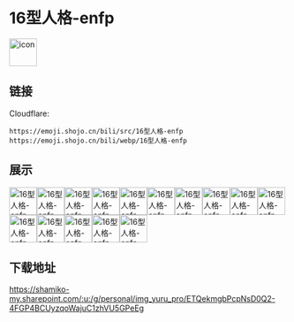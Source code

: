 # 16型人格-enfp
<img src="https://emoji.shojo.cn/bili/src/16型人格-enfp/icon.png" width="50" height="50" alt="icon">

## 链接
Cloudflare:
```
https://emoji.shojo.cn/bili/src/16型人格-enfp
https://emoji.shojo.cn/bili/webp/16型人格-enfp
```
## 展示
<img src="https://emoji.shojo.cn/bili/src/16型人格-enfp/16型人格-enfp-比心.png" width="50" height="50" alt="16型人格-enfp-比心"><img src="https://emoji.shojo.cn/bili/src/16型人格-enfp/16型人格-enfp-蹦跶.png" width="50" height="50" alt="16型人格-enfp-蹦跶"><img src="https://emoji.shojo.cn/bili/src/16型人格-enfp/16型人格-enfp-沉思.png" width="50" height="50" alt="16型人格-enfp-沉思"><img src="https://emoji.shojo.cn/bili/src/16型人格-enfp/16型人格-enfp-精力充沛.png" width="50" height="50" alt="16型人格-enfp-精力充沛"><img src="https://emoji.shojo.cn/bili/src/16型人格-enfp/16型人格-enfp-倒头就睡.png" width="50" height="50" alt="16型人格-enfp-倒头就睡"><img src="https://emoji.shojo.cn/bili/src/16型人格-enfp/16型人格-enfp-究极拖延.png" width="50" height="50" alt="16型人格-enfp-究极拖延"><img src="https://emoji.shojo.cn/bili/src/16型人格-enfp/16型人格-enfp-抱抱.png" width="50" height="50" alt="16型人格-enfp-抱抱"><img src="https://emoji.shojo.cn/bili/src/16型人格-enfp/16型人格-enfp-分享欲.png" width="50" height="50" alt="16型人格-enfp-分享欲"><img src="https://emoji.shojo.cn/bili/src/16型人格-enfp/16型人格-enfp-冲动.png" width="50" height="50" alt="16型人格-enfp-冲动"><img src="https://emoji.shojo.cn/bili/src/16型人格-enfp/16型人格-enfp-神秘感.png" width="50" height="50" alt="16型人格-enfp-神秘感"><img src="https://emoji.shojo.cn/bili/src/16型人格-enfp/16型人格-enfp-庆祝.png" width="50" height="50" alt="16型人格-enfp-庆祝"><img src="https://emoji.shojo.cn/bili/src/16型人格-enfp/16型人格-enfp-拯救世界.png" width="50" height="50" alt="16型人格-enfp-拯救世界"><img src="https://emoji.shojo.cn/bili/src/16型人格-enfp/16型人格-enfp-啃啃.png" width="50" height="50" alt="16型人格-enfp-啃啃"><img src="https://emoji.shojo.cn/bili/src/16型人格-enfp/16型人格-enfp-出来玩.png" width="50" height="50" alt="16型人格-enfp-出来玩"><img src="https://emoji.shojo.cn/bili/src/16型人格-enfp/16型人格-enfp-打听.png" width="50" height="50" alt="16型人格-enfp-打听">

## 下载地址

https://shamiko-my.sharepoint.com/:u:/g/personal/img_yuru_pro/ETQekmgbPcpNsD0Q2-4FGP4BCUyzqoWajuC1zhVU5GPeEg